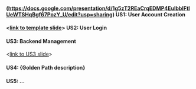 #### <link to template slide> (https://docs.google.com/presentation/d/1g5zT2REaCrqEDMP4EulbblFtIUeWTSHqBgf67PozY_U/edit?usp=sharing) US1: User Account Creation

#### <[link to template slide](https://docs.google.com/presentation/d/1gz8mqAA0b2mBx5OiXAEj5tHtlTUl7_r9ycJhn0rXkAU/edit?usp=sharing)> US2: User Login

#### <link to template slide> US3: Backend Management

<[link to US3 slide](https://docs.google.com/presentation/d/18Xp1fqXHYjtXBSi6bDzB-GKD2dkXhW9WS6PHmj6saaY/edit?usp=sharing)>

#### <link to template slide> US4: {Golden Path description}

#### <link to template slide> US5: …
